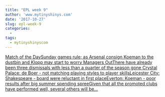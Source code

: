 ```yaml
---
title: "EPL week 9"
author: 'www.mytinyshinys.com'
date: '2017-10-27'
slug: epl-week-9
categories:
  - 
tags:
  - mytinyshinyscom
---
```


[Match of the DaySunday games rule; as Arsenal consign Koeman to the dustbin and Klopp may start to worry Managers OutThere have already been three dismissals with less than a quarter of the season gone Crystal Palace: de Boer - not matching playing styles to player skillsLeicester City: Shakespeare - board were reluctant in first placeEverton: Koeman - poor results after big summer spending spreeGiven that all the promoted clubs have performed well, several others will be...<click to read more>](https://www.mytinyshinys.com/2017/10/27/epl2018-wk9/)

